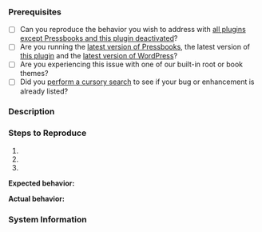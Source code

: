 ### Prerequisites

<!-- Check the boxes below by changing them from `[ ]` to `[x]`. -->

* [ ] Can you reproduce the behavior you wish to address with [all plugins except Pressbooks and this plugin deactivated](http://codex.wordpress.org/Multisite_Network_Administration#Plugins)?
* [ ] Are you running the [latest version of Pressbooks](http://github.com/pressbooks/pressbooks/releases/latest/), the latest version of [this plugin](http://github.com/villa7/roe-pressbooks/releases/latest/) and the [latest version of WordPress](http://codex.wordpress.org/Upgrading_WordPress)?
* [ ] Are you experiencing this issue with one of our built-in root or book themes?
* [ ] Did you [perform a cursory search](https://github.com/issues?q=+is%3Aissue+repo%3Apressbooks%2Froe-pressbooks) to see if your bug or enhancement is already listed?

### Description

<!-- Description of the bug or feature -->

### Steps to Reproduce

1. <!-- First Step -->
2. <!-- Second Step -->
3. <!-- and so on... -->

**Expected behavior:** <!-- What you expected to happen -->

**Actual behavior:** <!-- What actually happened -->

### System Information

<!-- Replace this section with the contents of the Diagnostics page, available at `https://<yourdomain.tld>/<yourbook>/wp-admin/options.php?page=pressbooks_diagnostics` or via the Diagnostics link in the admin footer. -->
